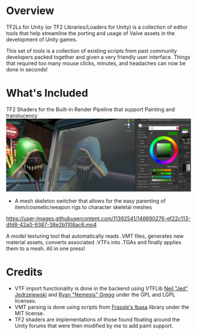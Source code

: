 # Overview
TF2Ls for Unity (or TF2 Libraries/Loaders for Unity) is a collection of editor tools that help streamline the porting and usage of Valve assets in the development of Unity games.

This set of tools is a collection of existing scripts from past community developers packed together and given a very friendly user interface. Things that required too many mouse clicks, minutes, and headaches can now be done in seconds!

# What's Included
TF2 Shaders for the Built-in Render Pipeline that support Painting and translucency 
![](https://github.com/jackyyang09/TF2Ls-for-Unity/blob/Media/Media/Shader%20Paint%20Demo.png)
* A mesh skeleton switcher that allows for the easy parenting of item/cosmetic/weapon rigs to character skeletal meshes

https://user-images.githubusercontent.com/11392541/146690276-ef22c113-dfd8-42a0-9387-38e2b1108ac6.mp4

A model texturing tool that automatically reads .VMT files, generates new material assets, converts associated .VTFs into .TGAs and finally applies them to a mesh. All in one press!

# Credits
* VTF import functionality is done in the backend using VTFLib [Neil "Jed" Jedrzejewski](https://developer.valvesoftware.com/wiki/User:Wunderboy) and [Ryan "Nemesis" Gregg](https://developer.valvesoftware.com/wiki/User:Nem) under the GPL and LGPL licenses.
* VMT parsing is done using scripts from [Frassle's Ibasa](https://github.com/Frassle/Ibasa) library under the MIT license.
* TF2 shaders are implementations of those found floating around the Unity forums that were then modified by me to add paint support.
